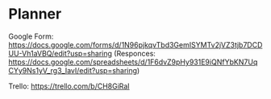 # Planner

Google Form: https://docs.google.com/forms/d/1N96pjkqvTbd3GemISYMTv2jVZ3tjb7DCDUU-Vh1aVBQ/edit?usp=sharing (Responces: https://docs.google.com/spreadsheets/d/1F6dvZ9pHy931E9iQNfYbKN7UqCYy9Ns1yV_rg3_IavI/edit?usp=sharing)

Trello: https://trello.com/b/CH8GiRaI
